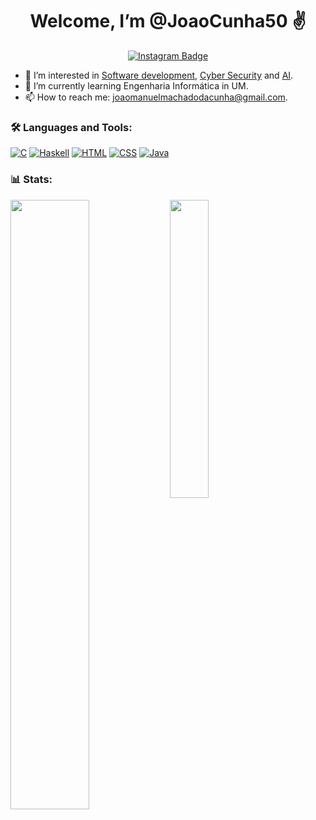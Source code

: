 <div id="header" align="center">
  <h1> Welcome, I’m @JoaoCunha50 ✌️</h1>
  <div id="badges" align = "center">
  <a href="https://www.instagram.com/joaocunha750/">
  <img src="https://img.shields.io/badge/Instagram-purple?style=for-the-badge&logo=instagram&logoColor=white" alt="Instagram Badge"/>
  </a>
</div>
  <img src="https://komarev.com/ghpvc/?username=JoaoCunha50&style=flat-square&color=blue" alt=""/>
</div>


- 👀 I’m interested in [Software development](https://github.com/topics/software-development), [Cyber Security](https://github.com/topics/cyber-security) and [AI](https://github.com/topics/artificial-intelligence).
- 🌱 I’m currently learning Engenharia Informática in UM.
- 📫 How to reach me: [joaomanuelmachadodacunha@gmail.com](mailto:joaomanuelmachadodacunha@gmail.com).

### 🛠️ Languages and Tools:
[![C](https://img.shields.io/badge/Language-C-blue)](https://en.wikipedia.org/wiki/C_(programming_language))
[![Haskell](https://img.shields.io/badge/Language-Haskell-purple)](https://www.haskell.org/)
[![HTML](https://img.shields.io/badge/Language-HTML-red)](https://www.w3.org/TR/html52/)
[![CSS](https://img.shields.io/badge/Language-CSS-blue)](https://www.w3.org/Style/CSS/)
[![Java](https://img.shields.io/badge/Language-Java-orange)](https://www.java.com/)

### 📊 Stats:
<img align="left" src="https://github-readme-stats.vercel.app/api?username=JoaoCunha50&show_icons=true&theme=radical&bg_color=00000000" width="50%"/>
<img align="left" src="https://github-readme-stats.vercel.app/api/top-langs/?username=JoaoCunha50&show_icons=true&theme=radical&bg_color=00000000" width="35%"/>

 


